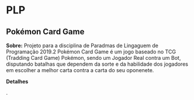 # PLP

## Pokémon Card Game
**Sobre:**
Projeto para a disciplina de Paradmas de Lingaguem de Programação 2019.2
Pokémon Card Game é um jogo baseado no TCG (Tradding Card Game) Pokémon, sendo um Jogador Real contra um Bot, disputando batalhas que dependem da sorte e da habilidade dos jogadores em escolher a melhor carta contra a carta do seu oponenete.

**Detalhes**

.